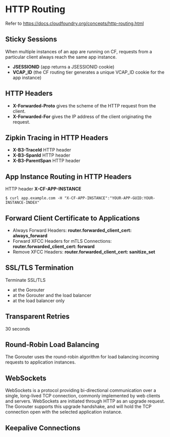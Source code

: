 # HTTP Routing

Refer to https://docs.cloudfoundry.org/concepts/http-routing.html

## Sticky Sessions

When multiple instances of an app are running on CF, requests from a
particular client always reach the same app instance.

- **JSESSIONID** (app returns a JSESSIONID cookie)
- **VCAP_ID** (the CF routing tier generates a unique VCAP_ID cookie for the app instance)

## HTTP Headers

- **X-Forwarded-Proto** gives the scheme of the HTTP request from the client.
- **X-Forwarded-For** gives the IP address of the client originating the request.


## Zipkin Tracing in HTTP Headers

- **X-B3-TraceId** HTTP header
- **X-B3-SpanId** HTTP header
- **X-B3-ParentSpan** HTTP header

## App Instance Routing in HTTP Headers

HTTP header **X-CF-APP-INSTANCE**

~~~
$ curl app.example.com -H "X-CF-APP-INSTANCE":"YOUR-APP-GUID:YOUR-INSTANCE-INDEX"
~~~

## Forward Client Certificate to Applications

- Always Forward Headers: **router.forwarded_client_cert: always_forward**
- Forward XFCC Headers for mTLS Connections: **router.forwarded_client_cert: forward**
- Remove XFCC Headers: **router.forwarded_client_cert: sanitize_set**

## SSL/TLS Termination

Terminate SSL/TLS

- at the Gorouter
- at the Gorouter and the load balancer
- at the load balancer only

## Transparent Retries

30 seconds

## Round-Robin Load Balancing

The Gorouter uses the round-robin algorithm for load balancing incoming 
requests to application instances.

## WebSockets

WebSockets is a protocol providing bi-directional communication over a single, 
long-lived TCP connection, commonly implemented by web clients and servers. WebSockets 
are initiated through HTTP as an upgrade request. The Gorouter supports this upgrade 
handshake, and will hold the TCP connection open with the selected application instance. 

## Keepalive Connections


